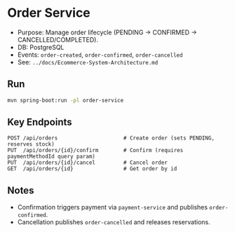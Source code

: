 # Order Service

- Purpose: Manage order lifecycle (PENDING → CONFIRMED → CANCELLED/COMPLETED).
- DB: PostgreSQL
- Events: `order-created`, `order-confirmed`, `order-cancelled`
- See: `../docs/Ecommerce-System-Architecture.md`

## Run
```bash
mvn spring-boot:run -pl order-service
```

## Key Endpoints
```http
POST /api/orders                     # Create order (sets PENDING, reserves stock)
PUT  /api/orders/{id}/confirm        # Confirm (requires paymentMethodId query param)
PUT  /api/orders/{id}/cancel         # Cancel order
GET  /api/orders/{id}                # Get order by id
```

## Notes
- Confirmation triggers payment via `payment-service` and publishes `order-confirmed`.
- Cancellation publishes `order-cancelled` and releases reservations.
